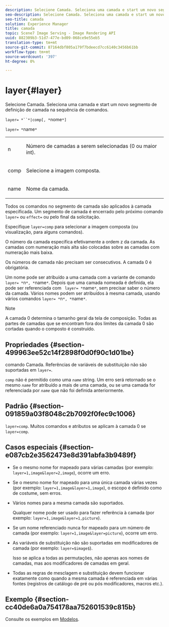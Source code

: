```yaml
---
description: Selecione Camada. Seleciona uma camada e start um novo segmento de definição de camada na sequência de comandos.
seo-description: Selecione Camada. Seleciona uma camada e start um novo segmento de definição de camada na sequência de comandos.
seo-title: camada
solution: Experience Manager
title: camada
topic: Scene7 Image Serving - Image Rendering API
uuid: 882309b3-51d7-477e-bd09-068ce9e55eb5
translation-type: tm+mt
source-git-commit: 87164dbf805a179f7bdeecd7cc6140c3456b61bb
workflow-type: tm+mt
source-wordcount: '397'
ht-degree: 0%

---
```



# layer{#layer}

Selecione Camada. Seleciona uma camada e start um novo segmento de definição de camada na sequência de comandos.

`layer= *``*|comp[, *`nome`*]`

`layer= *`name`*`

<table id="simpletable_22DE3365A6454949B0D30C6D7110476E"> 
 <tr class="strow"> 
  <td class="stentry"> <p><span class="codeph"> <span class="varname"> n</span></span> </p></td> 
  <td class="stentry"> <p>Número de camadas a serem selecionadas (0 ou maior int). </p></td> 
 </tr> 
 <tr class="strow"> 
  <td class="stentry"> <p><span class="codeph"> comp</span> </p></td> 
  <td class="stentry"> <p>Selecione a imagem composta. </p></td> 
 </tr> 
 <tr class="strow"> 
  <td class="stentry"> <p><span class="codeph"> <span class="varname"> name</span></span> </p></td> 
  <td class="stentry"> <p>Nome da camada. </p></td> 
 </tr> 
</table>

Todos os comandos no segmento de camada são aplicados à camada especificada. Um segmento de camada é encerrado pelo próximo comando `layer=` ou `effect=` ou pelo final da solicitação.

Especifique `layer=comp` para selecionar a imagem composta (ou visualização, para alguns comandos).

O número da camada especifica efetivamente a ordem z da camada. As camadas com numeração mais alta são colocadas sobre as camadas com numeração mais baixa.

Os números de camada não precisam ser consecutivos. A camada 0 é obrigatória.

Um nome pode ser atribuído a uma camada com a variante de comando `layer= *`n`*, *`name`*`. Depois que uma camada nomeada é definida, ela pode ser referenciada com ` layer= *`name`*`, sem precisar saber o número da camada. Vários nomes podem ser atribuídos à mesma camada, usando vários comandos `layer= *`n`*, *`name`*`.

>[!NOTE]
>
>A camada 0 determina o tamanho geral da tela de composição. Todas as partes de camadas que se encontram fora dos limites da camada 0 são cortadas quando o composto é construído.

## Propriedades {#section-499963ee52c14f2898f0d0f90c1d01be}

comando Camada. Referências de variáveis de substituição não são suportadas em `layer=`.

`comp` não é permitido como uma  *`name`* string. Um erro será retornado se o mesmo *`name`* for atribuído a mais de uma camada, ou se uma camada for referenciada por *`name`* que não foi definida anteriormente.

## Padrão {#section-091859a03f8048c2b7092f0fec9c1006}

`layer=comp`. Muitos comandos e atributos se aplicam à camada 0 se `layer=comp`.

## Casos especiais {#section-e087cb2e3562473e8d391abfa3b9489f}

* Se o mesmo nome for mapeado para várias camadas (por exemplo: `layer=1,image&layer=2,image`), ocorre um erro.
* Se o mesmo nome for mapeado para uma única camada várias vezes (por exemplo: `layer=1,image&layer=1,image`), o escopo é definido como de costume, sem erros.
* Vários nomes para a mesma camada são suportados.

   Qualquer nome pode ser usado para fazer referência à camada (por exemplo: `layer=1,image&layer=1,picture`).
* Se um nome referenciado nunca for mapeado para um número de camada (por exemplo: `layer=1,image&layer=picture`), ocorre um erro.
* As variáveis de substituição não são suportadas em modificadores de camada (por exemplo: `layer=$image$`).

   Isso se aplica a todas as permutações, não apenas aos nomes de camadas, mas aos modificadores de camadas em geral.

* Todas as regras de mesclagem e substituição devem funcionar exatamente como quando a mesma camada é referenciada em várias fontes (registros de catálogo de pré ou pós modificadores, macros etc.).

## Exemplo {#section-cc40de6a0a754178aa752601539c815b}

Consulte os exemplos em [Modelos](../../../../../is-api/http-ref/image-serving-api-ref/c-http-protocol-reference/c-templates/c-templates.md#concept-3cd2d2adae0e41b2979b9640244d4d3e).
